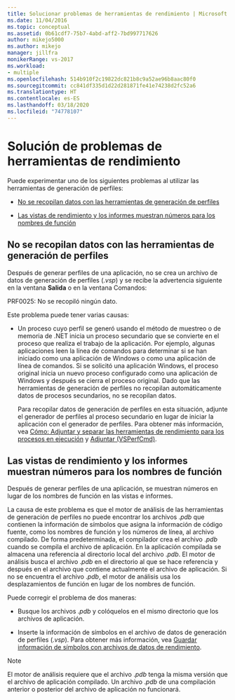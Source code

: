 ```yaml
---
title: Solucionar problemas de herramientas de rendimiento | Microsoft Docs
ms.date: 11/04/2016
ms.topic: conceptual
ms.assetid: 0b61cdf7-75b7-4abd-aff2-7bd997717626
author: mikejo5000
ms.author: mikejo
manager: jillfra
monikerRange: vs-2017
ms.workload:
- multiple
ms.openlocfilehash: 514b910f2c19822dc821b8c9a52ae96b8aac80f0
ms.sourcegitcommit: cc841df335d1d22d281871fe41e74238d2fc52a6
ms.translationtype: HT
ms.contentlocale: es-ES
ms.lasthandoff: 03/18/2020
ms.locfileid: "74778107"
---
```

# <a name="troubleshoot-performance-tools-issues"></a>Solución de problemas de herramientas de rendimiento
Puede experimentar uno de los siguientes problemas al utilizar las herramientas de generación de perfiles:

- [No se recopilan datos con las herramientas de generación de perfiles](#no-data-is-collected-by-the-profiling-tools)

- [Las vistas de rendimiento y los informes muestran números para los nombres de función](#performance-views-and-reports-display-numbers-for-function-names)

## <a name="no-data-is-collected-by-the-profiling-tools"></a>No se recopilan datos con las herramientas de generación de perfiles
 Después de generar perfiles de una aplicación, no se crea un archivo de datos de generación de perfiles (.*vsp*) y se recibe la advertencia siguiente en la ventana **Salida** o en la ventana Comandos:

 PRF0025: No se recopiló ningún dato.

 Este problema puede tener varias causas:

- Un proceso cuyo perfil se generó usando el método de muestreo o de memoria de .NET inicia un proceso secundario que se convierte en el proceso que realiza el trabajo de la aplicación. Por ejemplo, algunas aplicaciones leen la línea de comandos para determinar si se han iniciado como una aplicación de Windows o como una aplicación de línea de comandos. Si se solicitó una aplicación Windows, el proceso original inicia un nuevo proceso configurado como una aplicación de Windows y después se cierra el proceso original. Dado que las herramientas de generación de perfiles no recopilan automáticamente datos de procesos secundarios, no se recopilan datos.

     Para recopilar datos de generación de perfiles en esta situación, adjunte el generador de perfiles al proceso secundario en lugar de iniciar la aplicación con el generador de perfiles. Para obtener más información, vea [Cómo: Adjuntar y separar las herramientas de rendimiento para los procesos en ejecución](../profiling/how-to-attach-and-detach-performance-tools-to-running-processes.md) y [Adjuntar (VSPerfCmd)](../profiling/attach.md).

## <a name="performance-views-and-reports-display-numbers-for-function-names"></a>Las vistas de rendimiento y los informes muestran números para los nombres de función
 Después de generar perfiles de una aplicación, se muestran números en lugar de los nombres de función en las vistas e informes.

 La causa de este problema es que el motor de análisis de las herramientas de generación de perfiles no puede encontrar los archivos .*pdb* que contienen la información de símbolos que asigna la información de código fuente, como los nombres de función y los números de línea, al archivo compilado. De forma predeterminada, el compilador crea el archivo .*pdb* cuando se compila el archivo de aplicación. En la aplicación compilada se almacena una referencia al directorio local del archivo .*pdb*. El motor de análisis busca el archivo .*pdb* en el directorio al que se hace referencia y después en el archivo que contiene actualmente el archivo de aplicación. Si no se encuentra el archivo .*pdb*, el motor de análisis usa los desplazamientos de función en lugar de los nombres de función.

 Puede corregir el problema de dos maneras:

- Busque los archivos .*pdb* y colóquelos en el mismo directorio que los archivos de aplicación.

- Inserte la información de símbolos en el archivo de datos de generación de perfiles (.*vsp*). Para obtener más información, vea [Guardar información de símbolos con archivos de datos de rendimiento](../profiling/saving-symbol-information-with-performance-data-files.md).

> [!NOTE]
> El motor de análisis requiere que el archivo .*pdb* tenga la misma versión que el archivo de aplicación compilado. Un archivo .*pdb* de una compilación anterior o posterior del archivo de aplicación no funcionará.
